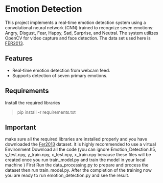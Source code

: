 # Emotion Detection

This project implements a real-time emotion detection system using a convolutional neural network (CNN) trained to recognize seven emotions: Angry, Disgust, Fear, Happy, Sad, Surprise, and Neutral. The system utilizes OpenCV for video capture and face detection.
The data set used here is [FER2013](https://www.kaggle.com/datasets/deadskull7/fer2013). 

## Features
- Real-time emotion detection from webcam feed.
- Supports detection of seven primary emotions.

## Requirements
Install the required libraries 
> pip install -r requirements.txt

## Important 
make sure all the required libraries are installed properly and you have downloaded the [Fer2013](https://www.kaggle.com/datasets/deadskull7/fer2013) dataset. It is highly recommended to use a virtual Environment 
Download all the code (you can ignore Emotion_Detection.h5,  y_test.npy, y_train.npy, x_test.npy, x_train.npy because these files will be created once you run train_model.py and train the model in your local machine )
First Run the data_processing.py to prepare and process the dataset then run train_model.py. After the completion of the training now you are ready to run emotion_detection.py and see the result.
